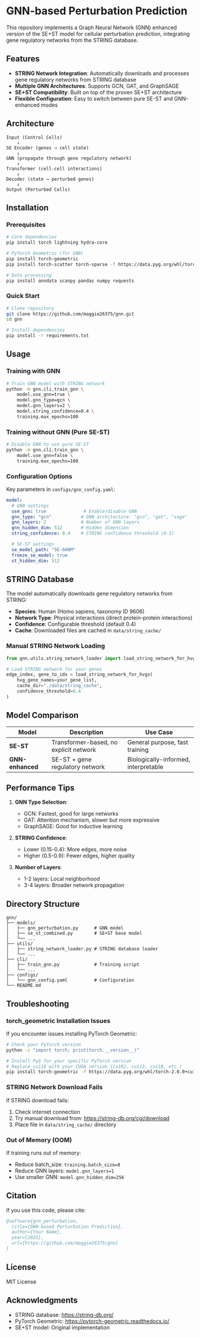 # GNN-based Perturbation Prediction

This repository implements a Graph Neural Network (GNN) enhanced version of the SE+ST model for cellular perturbation prediction, integrating gene regulatory networks from the STRING database.

## Features

- **STRING Network Integration**: Automatically downloads and processes gene regulatory networks from STRING database
- **Multiple GNN Architectures**: Supports GCN, GAT, and GraphSAGE
- **SE+ST Compatibility**: Built on top of the proven SE+ST architecture
- **Flexible Configuration**: Easy to switch between pure SE-ST and GNN-enhanced modes

## Architecture

```
Input (Control Cells)
    ↓
SE Encoder (genes → cell state)
    ↓
GNN (propagate through gene regulatory network)
    ↓
Transformer (cell-cell interactions)
    ↓
Decoder (state → perturbed genes)
    ↓
Output (Perturbed Cells)
```

## Installation

### Prerequisites

```bash
# Core dependencies
pip install torch lightning hydra-core

# PyTorch Geometric (for GNN)
pip install torch-geometric
pip install torch-scatter torch-sparse -f https://data.pyg.org/whl/torch-2.0.0+cu118.html

# Data processing
pip install anndata scanpy pandas numpy requests
```

### Quick Start

```bash
# Clone repository
git clone https://github.com/maggie26375/gnn.git
cd gnn

# Install dependencies
pip install -r requirements.txt
```

## Usage

### Training with GNN

```bash
# Train GNN model with STRING network
python -m gnn.cli.train_gnn \
    model.use_gnn=true \
    model.gnn_type=gcn \
    model.gnn_layers=2 \
    model.string_confidence=0.4 \
    training.max_epochs=100
```

### Training without GNN (Pure SE-ST)

```bash
# Disable GNN to use pure SE-ST
python -m gnn.cli.train_gnn \
    model.use_gnn=false \
    training.max_epochs=100
```

### Configuration Options

Key parameters in `configs/gnn_config.yaml`:

```yaml
model:
  # GNN settings
  use_gnn: true              # Enable/disable GNN
  gnn_type: "gcn"           # GNN architecture: "gcn", "gat", "sage"
  gnn_layers: 2             # Number of GNN layers
  gnn_hidden_dim: 512       # Hidden dimension
  string_confidence: 0.4    # STRING confidence threshold (0-1)

  # SE-ST settings
  se_model_path: "SE-600M"
  freeze_se_model: true
  st_hidden_dim: 512
```

## STRING Database

The model automatically downloads gene regulatory networks from STRING:
- **Species**: Human (Homo sapiens, taxonomy ID 9606)
- **Network Type**: Physical interactions (direct protein-protein interactions)
- **Confidence**: Configurable threshold (default 0.4)
- **Cache**: Downloaded files are cached in `data/string_cache/`

### Manual STRING Network Loading

```python
from gnn.utils.string_network_loader import load_string_network_for_hvgs

# Load STRING network for your genes
edge_index, gene_to_idx = load_string_network_for_hvgs(
    hvg_gene_names=your_gene_list,
    cache_dir="./data/string_cache",
    confidence_threshold=0.4
)
```

## Model Comparison

| Model | Description | Use Case |
|-------|-------------|----------|
| **SE-ST** | Transformer-based, no explicit network | General purpose, fast training |
| **GNN-enhanced** | SE-ST + gene regulatory network | Biologically-informed, interpretable |

## Performance Tips

1. **GNN Type Selection**:
   - GCN: Fastest, good for large networks
   - GAT: Attention mechanism, slower but more expressive
   - GraphSAGE: Good for inductive learning

2. **STRING Confidence**:
   - Lower (0.15-0.4): More edges, more noise
   - Higher (0.5-0.9): Fewer edges, higher quality

3. **Number of Layers**:
   - 1-2 layers: Local neighborhood
   - 3-4 layers: Broader network propagation

## Directory Structure

```
gnn/
├── models/
│   ├── gnn_perturbation.py      # GNN model
│   ├── se_st_combined.py        # SE+ST base model
│   └── ...
├── utils/
│   ├── string_network_loader.py # STRING database loader
│   └── ...
├── cli/
│   ├── train_gnn.py             # Training script
│   └── ...
├── configs/
│   └── gnn_config.yaml          # Configuration
└── README.md
```

## Troubleshooting

### torch_geometric Installation Issues

If you encounter issues installing PyTorch Geometric:

```bash
# Check your PyTorch version
python -c "import torch; print(torch.__version__)"

# Install PyG for your specific PyTorch version
# Replace cu118 with your CUDA version (cu102, cu113, cu118, etc.)
pip install torch-geometric -f https://data.pyg.org/whl/torch-2.0.0+cu118.html
```

### STRING Network Download Fails

If STRING download fails:
1. Check internet connection
2. Try manual download from: https://string-db.org/cgi/download
3. Place file in `data/string_cache/` directory

### Out of Memory (OOM)

If training runs out of memory:
- Reduce batch_size: `training.batch_size=8`
- Reduce GNN layers: `model.gnn_layers=1`
- Use smaller GNN: `model.gnn_hidden_dim=256`

## Citation

If you use this code, please cite:

```bibtex
@software{gnn_perturbation,
  title={GNN-based Perturbation Prediction},
  author={Your Name},
  year={2025},
  url={https://github.com/maggie26375/gnn}
}
```

## License

MIT License

## Acknowledgments

- STRING database: https://string-db.org/
- PyTorch Geometric: https://pytorch-geometric.readthedocs.io/
- SE+ST model: Original implementation
